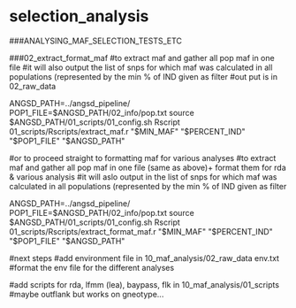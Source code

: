 # selection_analysis
###ANALYSING_MAF_SELECTION_TESTS_ETC

###02_extract_format_maf
#to extract maf and gather all pop maf in one file
#it will also output the list of snps for which maf was calculated in all populations (represented by the min % of IND given as filter
#out put is in 02_raw_data


ANGSD_PATH=../angsd_pipeline/
POP1_FILE=$ANGSD_PATH/02_info/pop.txt
source $ANGSD_PATH/01_scripts/01_config.sh
Rscript 01_scripts/Rscripts/extract_maf.r "$MIN_MAF" "$PERCENT_IND" "$POP1_FILE" "$ANGSD_PATH"

#or to proceed straight to formatting maf for various analyses
#to extract maf and gather all pop maf in one file (same as above)+ format them for rda & various analysis
#it will aslo output in the list of snps for which maf was calculated in all populations (represented by the min % of IND given as filter

ANGSD_PATH=../angsd_pipeline/
POP1_FILE=$ANGSD_PATH/02_info/pop.txt
source $ANGSD_PATH/01_scripts/01_config.sh
Rscript 01_scripts/Rscripts/extract_format_maf.r "$MIN_MAF" "$PERCENT_IND" "$POP1_FILE" "$ANGSD_PATH"

#next steps
#add environment file in 10_maf_analysis/02_raw_data env.txt
#format the env file for the different analyses

#add scripts for rda, lfmm (lea), baypass, flk in 10_maf_analysis/01_scripts
#maybe outflank but works on gneotype...
